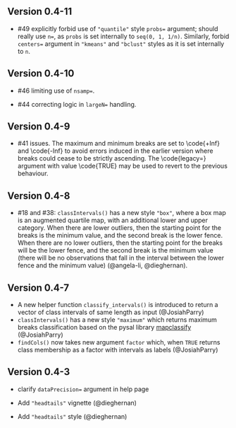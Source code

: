 ## Version 0.4-11

- #49 explicitly forbid use of `"quantile"` style `probs=` argument; should really use `n=`, as `probs` is set internally to `seq(0, 1, 1/n)`. Similarly, forbid `centers=` argument in `"kmeans"` and `"bclust"` styles as it is set internally to `n`.

## Version 0.4-10

- #46 limiting use of `nsamp=`.

- #44 correcting logic in `largeN=` handling.

## Version 0.4-9

- #41 issues. The maximum and minimum breaks are set to \code{+Inf} and \code{-Inf} to avoid errors induced in the earlier version where breaks could cease to be strictly ascending. The \code{legacy=} argument with value \code{TRUE} may be used to revert to the previous behaviour.

## Version 0.4-8

- #18 and #38: `classIntervals()` has a new style `"box"`, where a box map is an augmented quartile map, with an additional lower and upper category. When there are lower outliers, then the starting point for the breaks is the minimum value, and the second break is the lower fence. When there are no lower outliers, then the starting point for the breaks will be the lower fence, and the second break is the minimum value (there will be no observations that fall in the interval between the lower fence and the minimum value) (@angela-li, @dieghernan).

## Version 0.4-7

- A new helper function `classify_intervals()` is introduced to return a vector of class intervals of same length as input (@JosiahParry)
- `classIntervals()` has a new style `"maximum"` which returns maximum breaks classification based on the pysal library [mapclassify](https://pysal.org/mapclassify/index.html) (@JosiahParry)
- `findCols()` now takes new argument `factor` which, when `TRUE` returns class membership as a factor with intervals as labels (@JosiahParry)

## Version 0.4-3

- clarify `dataPrecision=` argument in help page

- Add `"headtails"` vignette (@dieghernan)

- Add `"headtails"` style (@dieghernan)
